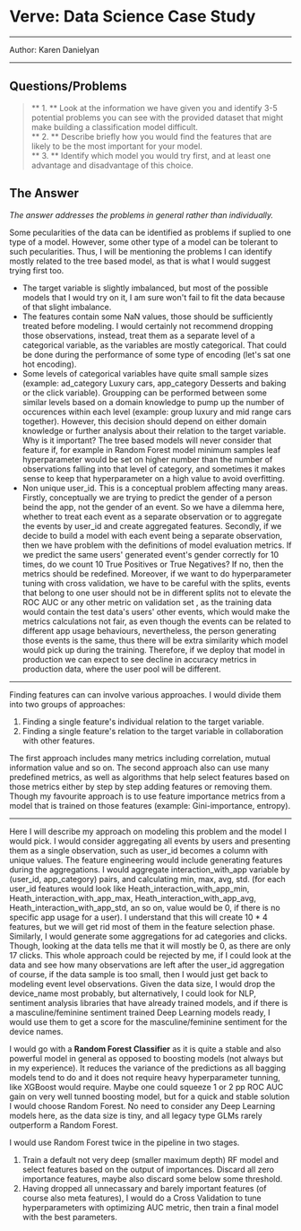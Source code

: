 # Verve: Data Science Case Study


---

Author: Karen Danielyan

---


## Questions/Problems


> ** 1. ** Look at the information we have given you and identify 3-5 potential problems you can see with the provided dataset that might make building a classification model difficult.  
> ** 2. ** Describe briefly how you would find the features that are likely to be the most important for your model.  
> ** 3. ** Identify which model you would try first, and at least one advantage and disadvantage of this choice.  


## The Answer

*The answer addresses the problems in general rather than individually.*  


Some pecularities of the data can be identified as problems if suplied to one type of a model. However, some other type of a model can be tolerant to such pecularities. 
Thus, I will be mentioning the problems I can identify mostly related to the tree based model, as that is what I would suggest trying first too. 


- The target variable is slightly imbalanced, but most of the possible models that I would try on it, I am sure won't fail to fit the data because of that slight imbalance. 
- The features contain some NaN values, those should be sufficiently treated before modeling. 
I would certainly not recommend dropping those observations, instead, treat them as a separate level of a categorical variable, as the variables are mostly categorical. 
That could be done during the performance of some type of encoding (let's sat one hot encoding).
- Some levels of categorical variables have quite small sample sizes (example: ad_category Luxury cars, app_category Desserts and baking or the click variable). 
Groupping can be performed between some similar levels based on a domain knowledge to pump up the number of occurences within each level (example: group luxury and mid range cars together). 
However, this decision should depend on either domain knowledge or further analysis about their relation to the target variable.
Why is it important? The tree based models will never consider that feature if, for example in Random Forest model minimum samples leaf hyperparameter would be set on higher number than the number of observations falling into that level of category, and sometimes it makes sense to keep that hyperparameter on a high value to avoid overfitting.
- Non unique user_id. This is a conceptual problem affecting many areas. 
Firstly, conceptually we are trying to predict the gender of a person beind the app, not the gender of an event. So we have a dilemma here, whether to treat each event as a separate observation or to aggregate the events by user_id and create aggregated features. 
Secondly, if we decide to build a model with each event being a separate observation, then we have problem with the definitions of model evaluation metrics. If we predict the same users' generated event's gender correctly for 10 times, do we count 10 True Positives or True Negatives? If no, then the metrics should be redefined.
Moreover, if we want to do hyperparameter tuning with cross validation, we have to be careful with the splits, events that belong to one user should not be in different splits not to elevate the ROC AUC or any other metric on validation set
, as the training data would contain the test data's users' other events, which would make the metrics calculations not fair, as even though the events can be related to different app usage behaviours, nevertheless, the person generating those events is the same, thus there will be extra similarity which model would pick up during the training. 
Therefore, if we deploy that model in production we can expect to see decline in accuracy metrics in production data, where the user pool will be different. 

---


Finding features can can involve various approaches. I would divide them into two groups of approaches:
1. Finding a single feature's individual relation to the target variable.
2. Finding a single feature's relation to the target variable in collaboration with other features.

The first approach includes many metrics including correlation, mutual information value and so on.
The second approach also can use many predefined metrics, as well as algorithms that help select features based on those metrics either by step by step adding features or removing them.
Though my favourite approach is to use feature importance metrics from a model that is trained on those features (example: Gini-importance, entropy).

---


Here I will describe my approach on modeling this problem and the model I would pick.
I would consider aggregating all events by users and presenting them as a single observation, such as user_id becomes a column with unique values.
The feature engineering would include generating features during the aggregations. I would aggregate interaction_with_app variable by (user_id, app_category) pairs, and calculating min, max, avg, std.
(for each user_id features would look like Heath_interaction_with_app_min, Heath_interaction_with_app_max, Heath_interaction_with_app_avg, Heath_interaction_with_app_std, an so on, value would be 0, if there is no specific app usage for a user).
I understand that this will create 10 \* 4 features, but we will get rid most of them in the feature selection phase.
Similarly, I would generate some aggregations for ad categories and clicks. Though, looking at the data tells me that it will mostly be 0, as there are only 17 clicks.
This whole approach could be rejected by me, if I could look at the data and see how many observations are left after the user_id aggregation of course, if the data sample is too small, then I would just get back to modeling event level observations.
Given the data size, I would drop the device_name most probably, but alternatively, I could look for NLP, sentiment analysis libraries that have already trained models, and if there is a masculine/feminine sentiment trained Deep Learning models ready, I would use them to get a score for the masculine/feminine sentiment for the device names.


I would go with a **Random Forest Classifier** as it is quite a stable and also powerful model in general as opposed to boosting models (not always but in my experience). 
It reduces the variance of the predictions as all bagging models tend to do and it does not require heavy hyperparameter tunning, like XGBoost would require. Maybe one could squeeze 1 or 2 pp ROC AUC gain on very well tunned boosting model, but for a quick and stable solution I would choose Random Forest.
No need to consider any Deep Learning models here, as the data size is tiny, and all legacy type GLMs rarely outperform a Random Forest.  

I would use Random Forest twice in the pipeline in two stages.
1. Train a default not very deep (smaller maximum depth) RF model and select features based on the output of importances. Discard all zero importance features, maybe also discard some below some threshold.
2. Having dropped all unnecassary and barely important features (of course also meta features), I would do a Cross Validation to tune hyperparameters with optimizing AUC metric, then train a final model with the best parameters.
